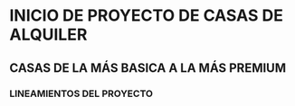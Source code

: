 # INICIO DE PROYECTO DE CASAS DE ALQUILER 

## CASAS DE LA MÁS BASICA A LA MÁS PREMIUM 

### LINEAMIENTOS DEL PROYECTO 